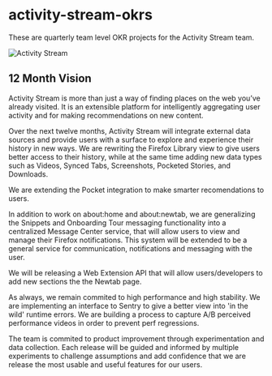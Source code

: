 # activity-stream-okrs
These are quarterly team level OKR projects for the Activity Stream team.


![Activity Stream](https://trello-attachments.s3.amazonaws.com/56f56a284ae0796984e3ca8e/59dbee134b3a6727ac0f835a/b5efb47fdc833746b75753db37a1f8e2/Screen_Shot_2017-10-16_at_12.58.26_PM.png)

## 12 Month Vision
Activity Stream is more than just a way of finding places on the web you’ve already visited.  It is an extensible platform for intelligently aggregating user activity and for making recommendations on new content.   

Over the next twelve months, Activity Stream will integrate external data sources and provide users with a surface to explore and experience their history in new ways.  We are rewriting the Firefox Library view to give users better access to their history, while at the same time adding new data types such as Videos, Synced Tabs, Screenshots, Pocketed Stories, and Downloads.

We are extending the Pocket integration to make smarter recomendations to users.  

In addition to work on about:home and about:newtab, we are generalizing the Snippets and Onboarding Tour messaging functionality into a centralized Message Center service, that will allow users to view and manage their Firefox notifications.  This system will be extended to be a general service for communication, notifications and messaging with the user.

We will be releasing a Web Extension API that will allow users/developers to add new sections the the Newtab page.  

As always, we remain commited to high performance and high stability.  We are implementing an interface to Sentry to give a better view into 'in the wild' runtime errors.  We are building a process to capture A/B perceived performance videos in order to prevent  perf regressions.  

The team is commited to product improvement through experimentation and data collection.  Each release will be guided and informed by multiple experiments to challenge assumptions and add confidence that we are release the most usable and useful features for our users.  
